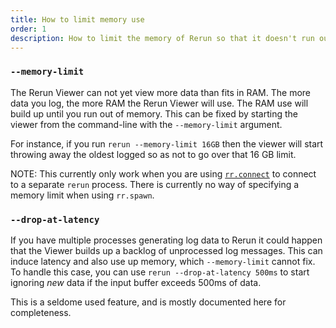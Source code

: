 ```yaml
---
title: How to limit memory use
order: 1
description: How to limit the memory of Rerun so that it doesn't run out of RAM. 
---
```


### `--memory-limit`

The Rerun Viewer can not yet view more data than fits in RAM. The more data you log, the more RAM the Rerun Viewer will use. The RAM use will build up until you run out of memory. This can be fixed by starting the viewer from the command-line with the `--memory-limit` argument.

For instance, if you run `rerun --memory-limit 16GB` then the viewer will start throwing away the oldest logged so as not to go over that 16 GB limit.

NOTE: This currently only work when you are using [`rr.connect`](https://ref.rerun.io/docs/python/latest/common/initialization/#rerun.connect) to connect to a separate `rerun` process. There is currently no way of specifying a memory limit when using `rr.spawn`.

### `--drop-at-latency`

If you have multiple processes generating log data to Rerun it could happen that the Viewer builds up a backlog of unprocessed log messages. This can induce latency and also use up memory, which `--memory-limit` cannot fix. To handle this case, you can use `rerun --drop-at-latency 500ms` to start ignoring _new_ data if the input buffer exceeds 500ms of data.

This is a seldome used feature, and is mostly documented here for completeness.
